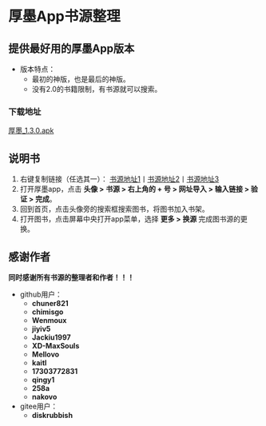 # 厚墨App书源整理

## 提供最好用的厚墨App版本

- 版本特点：
  - 最初的神版，也是最后的神版。
  - 没有2.0的书籍限制，有书源就可以搜索。

### 下载地址

[厚墨_1.3.0.apk](https://tool.codecho.cc/houmo/houmo_1.3.0.apk)

## 说明书

1. 右键复制链接（任选其一）：
[书源地址1](https://cdn.jsdelivr.net/gh/Grisimo/BookSourceRepository@master/repository.json)丨[书源地址2](https://ghproxy.com/https://github.com/Grisimo/BookSourceRepository/blob/master/repository.json)丨[书源地址3](https://cdn.jsdelivr.net/gh/double71/BookSourceRepository@master/repository.json)
2. 打开厚墨app，点击 **头像 > 书源 > 右上角的 + 号 > 网址导入 > 输入链接 > 验证 > 完成**。
3. 回到首页，点击头像旁的搜索框搜索图书，将图书加入书架。
4. 打开图书，点击屏幕中央打开app菜单，选择 **更多 > 换源** 完成图书源的更换。

## 感谢作者

**同时感谢所有书源的整理者和作者！！！**

- github用户：
  - **chuner821**
  - **chimisgo**
  - **Wenmoux**
  - **jiyiv5**
  - **Jackiu1997**
  - **XD-MaxSouls**
  - **Mellovo**
  - **kaitl**
  - **17303772831**
  - **qingy1**
  - **258a**
  - **nakovo**
- gitee用户：
  - **diskrubbish**
